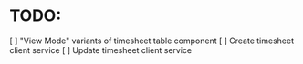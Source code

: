 # TODO:

[ ] "View Mode" variants of timesheet table component
[ ] Create timesheet client service
[ ] Update timesheet client service
